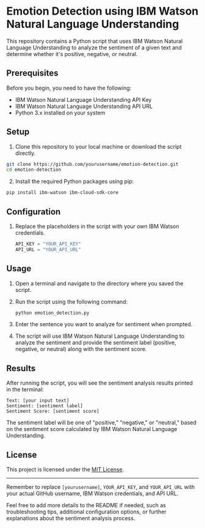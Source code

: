 # Emotion Detection using IBM Watson Natural Language Understanding

This repository contains a Python script that uses IBM Watson Natural Language Understanding to analyze the sentiment of a given text and determine whether it's positive, negative, or neutral.

## Prerequisites

Before you begin, you need to have the following:

- IBM Watson Natural Language Understanding API Key
- IBM Watson Natural Language Understanding API URL
- Python 3.x installed on your system

## Setup

1. Clone this repository to your local machine or download the script directly.

```bash
git clone https://github.com/yourusername/emotion-detection.git
cd emotion-detection
```

2. Install the required Python packages using pip:

```bash
pip install ibm-watson ibm-cloud-sdk-core
```

## Configuration

1. Replace the placeholders in the script with your own IBM Watson credentials.

   ```python
   API_KEY = "YOUR_API_KEY"
   API_URL = "YOUR_API_URL"
   ```

## Usage

1. Open a terminal and navigate to the directory where you saved the script.

2. Run the script using the following command:

   ```bash
   python emotion_detection.py
   ```

3. Enter the sentence you want to analyze for sentiment when prompted.

4. The script will use IBM Watson Natural Language Understanding to analyze the sentiment and provide the sentiment label (positive, negative, or neutral) along with the sentiment score.

## Results

After running the script, you will see the sentiment analysis results printed in the terminal:

```plaintext
Text: [your input text]
Sentiment: [sentiment label]
Sentiment Score: [sentiment score]
```

The sentiment label will be one of "positive," "negative," or "neutral," based on the sentiment score calculated by IBM Watson Natural Language Understanding.

## License

This project is licensed under the [MIT License](LICENSE).

---

Remember to replace `[yourusername]`, `YOUR_API_KEY`, and `YOUR_API_URL` with your actual GitHub username, IBM Watson credentials, and API URL.

Feel free to add more details to the README if needed, such as troubleshooting tips, additional configuration options, or further explanations about the sentiment analysis process.